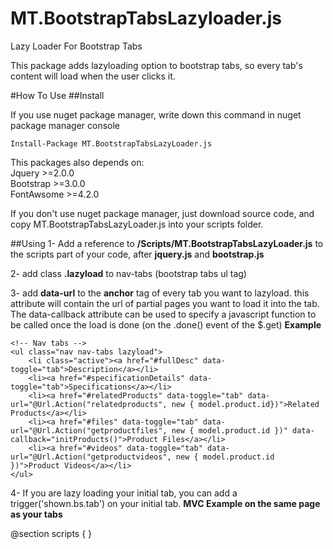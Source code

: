 # MT.BootstrapTabsLazyloader.js
Lazy Loader For Bootstrap Tabs

This package adds lazyloading option to bootstrap tabs, so every tab's content will load when the user clicks it.


#How To Use
##Install

If you use nuget package manager, write down this command in nuget package manager console

<code>Install-Package MT.BootstrapTabsLazyLoader.js</code>

This packages also depends on: <br />
Jquery >=2.0.0<br />
Bootstrap >=3.0.0<br />
FontAwsome >=4.2.0<br />

If you don't use nuget package manager, just download source code, and copy MT.BootstrapTabsLazyLoader.js into your scripts folder.


##Using
1- Add a reference to **/Scripts/MT.BootstrapTabsLazyLoader.js** to the scripts part of your code, after **jquery.js** and **bootstrap.js**

2- add class **.lazyload** to nav-tabs (bootstrap tabs ul tag)

3- add **data-url** to the **anchor** tag of every tab you want to lazyload. this attribute will contain the url of partial pages you want to load it into the tab.  The data-callback attribute can be used to specify a javascript function to be called once the load is done (on the .done() event of the $.get)
**Example**

    
    <!-- Nav tabs -->
    <ul class="nav nav-tabs lazyload">
        <li class="active"><a href="#fullDesc" data-toggle="tab">Description</a></li>
        <li><a href="#specificationDetails" data-toggle="tab">Specifications</a></li>
        <li><a href="#relatedProducts" data-toggle="tab" data-url="@Url.Action("relatedproducts", new { model.product.id})">Related Products</a></li>
        <li><a href="#files" data-toggle="tab" data-url="@Url.Action("getproductfiles", new { model.product.id })" data-callback="initProducts()">Product Files</a></li>
        <li><a href="#videos" data-toggle="tab" data-url="@Url.Action("getproductvideos", new { model.product.id })">Product Videos</a></li>
    </ul>
    
4- If you are lazy loading your initial tab, you can add a trigger('shown.bs.tab') on your initial tab.
**MVC Example on the same page as your tabs**

@section scripts {
        <script type="text/javascript">
            $(document).ready(function () {                
                $('.nav-tabs a[href="#fullDesc"]').trigger('shown.bs.tab');
            });
        </script>
}
